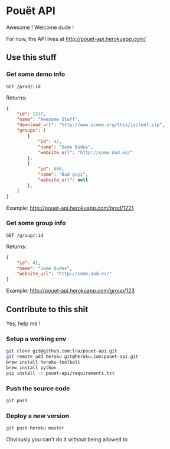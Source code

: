 # Pouët API

Awesome ! Welcome dude !

For now, the API lives at http://pouet-api.herokuapp.com/

## Use this stuff

### Get some demo info

`GET /prod/:id`

Returns:

```json
{
    "id": 1337,
    "name": "Awesome Stuff",
    "download_url": "http://www.scene.org/this/is/leet.zip",
    "groups": [
        {
            "id": 42,
            "name": "Some Dudes",
            "website_url": "http://some.dud.es/"
        },
        {
            "id": 666,
            "name": "Bad guyz",
            "website_url": null
        },
    ]
}
```

Example: http://pouet-api.herokuapp.com/prod/1221

### Get some group info

`GET /group/:id`

Returns:

```json
{
    "id": 42,
    "name": "Some Dudes",
    "website_url": "http://some.dud.es/"
}
```

Example: http://pouet-api.herokuapp.com/group/123

## Contribute to this shit

Yes, help me !

### Setup a working env

```bash
git clone git@github.com:lra/pouet-api.git
git remote add heroku git@heroku.com:pouet-api.git
brew install heroku-toolbelt
brew install python
pip install -r pouet-api/requirements.txt
```

### Push the source code

```bash
git push
```

### Deploy a new version

```bash
git push heroku master
```

Obviously you can't do it without being allowed to
